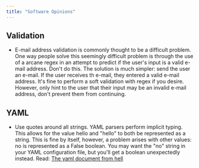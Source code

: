 ```yaml
---
title: "Software Opinions"
---
```


## Validation

- E-mail address validation is commonly thought to be a difficult problem. One
  way people solve this seemingly difficult problem is through the use of a
  arcane regex in an attempt to predict if the user's input is a valid e-mail
  address. Don't do this. The solution is much simpler: send the user an e-mail.
  If the user receives th e-mail, they entered a valid e-mail address. It's fine
  to perform a soft validation with regex if you desire. However, only hint to
  the user that their input may be an invalid e-mail address, don't prevent them
  from continuing.

## YAML

- Use quotes around all strings. YAML parsers perform implicit typing. This
  allows for the value hello and "hello" to both be represented as a string.
  This is fine by itself, however, a problem arises with other values: no is
  represented as a False boolean. You may want the "no" string in your YAML
  configuration file, but you'll get a boolean unexpectedly instead.
  Read: [The yaml document from hell](https://ruudvanasseldonk.com/2023/01/11/the-yaml-document-from-hell)